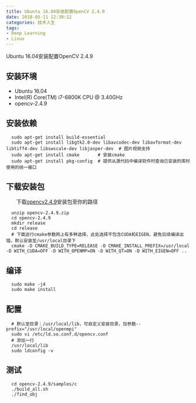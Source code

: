 ```yaml
---
title: Ubuntu 16.04安装配置OpenCV 2.4.9
date: 2018-05-11 12:30:12
categories: 技术人生
tags:
- Deep Learning
- Linux
---
```


Ubuntu 16.04安装配置OpenCV 2.4.9

<!-- more -->

## 安装环境

- Ubuntu 16.04
- Intel(R) Core(TM) i7-6800K CPU @ 3.40GHz
- opencv-2.4.9

## 安装依赖

```
  sudo apt-get install build-essential
  sudo apt-get install libgtk2.0-dev libavcodec-dev libavformat-dev libtiff4-dev libswscale-dev libjasper-dev  # 图片视频支持
  sudo apt-get install cmake       # 安装cmake
  sudo apt-get install pkg-config  # 提供从源代码中编译软件时查询已安装的库时使用的统一接口
```

## 下载安装包

　　下载[opencv2.4.9](https://sourceforge.net/projects/opencvlibrary/files/opencv-unix/2.4.9/opencv-2.4.9.zip/download)安装包至你的路径
```
  unzip opencv-2.4.9.zip
  cd opencv-2.4.9
  mkdir release
  cd release
  # 下面这行cmake参数网上有多种选择，此处选择不包含CUDA和EIGEN，避免后续编译出错。默认安装至/usr/local目录下
  cmake -D CMAKE_BUILD_TYPE=RELEASE -D CMAKE_INSTALL_PREFIX=/usr/local -D WITH_CUDA=OFF -D WITH_OPENMP=ON -D WITH_QT=ON -D WITH_EIGEN=OFF ..
```

## 编译

```
  sudo make -j4
  sudo make install
```

## 配置

```
  # 默认至目录：/usr/local/lib，可自定义安装目录，加参数--prefix="/usr/local/openmpi"
  sudo vi /etc/ld.so.conf.d/opencv.conf
  # 添加一行
  /usr/local/lib
  sudo ldconfig -v
```

## 测试

```
  cd opencv-2.4.9/samples/c
  ./build_all.sh
  ./find_obj
```
